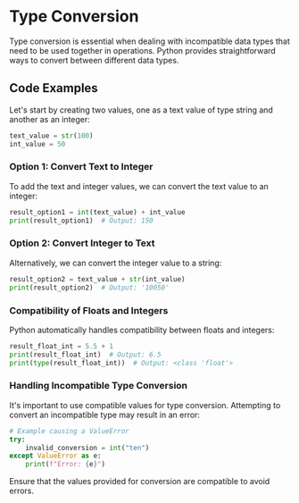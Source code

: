 # Type Conversion

Type conversion is essential when dealing with incompatible data types that need to be used together in operations. Python provides straightforward ways to convert between different data types.

## Code Examples

Let's start by creating two values, one as a text value of type string and another as an integer:

```python
text_value = str(100)
int_value = 50
```

### Option 1: Convert Text to Integer

To add the text and integer values, we can convert the text value to an integer:

```python
result_option1 = int(text_value) + int_value
print(result_option1)  # Output: 150
```

### Option 2: Convert Integer to Text

Alternatively, we can convert the integer value to a string:

```python
result_option2 = text_value + str(int_value)
print(result_option2)  # Output: '10050'
```

### Compatibility of Floats and Integers

Python automatically handles compatibility between floats and integers:

```python
result_float_int = 5.5 + 1
print(result_float_int)  # Output: 6.5
print(type(result_float_int))  # Output: <class 'float'>
```

### Handling Incompatible Type Conversion

It's important to use compatible values for type conversion. Attempting to convert an incompatible type may result in an error:

```python
# Example causing a ValueError
try:
    invalid_conversion = int("ten")
except ValueError as e:
    print(f"Error: {e}")
```

Ensure that the values provided for conversion are compatible to avoid errors.
